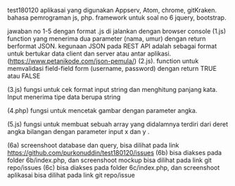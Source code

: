 test180120
aplikasai yang digunakan Appserv, Atom, chrome, gitKraken. bahasa pemrograman js, php. framework untuk soal no 6 jquery, bootstrap.

jawaban no 1-5 dengan format .js di jalankan dengan browser console 
(1.js) function yang menerima dua parameter (nama, umur) dengan return berformat JSON. 
       kegunaan JSON pada REST API adalah sebagai format untuk bertukar data client dan server atau antar aplikasi.   (https://www.petanikode.com/json-pemula/) 
 (2.js). function untuk memvalidasi field-field form (username, password) dengan return TRUE atau FALSE

(3.js) fungsi untuk cek format input string dan menghitung panjang kata. Input menerima tipe data berupa string 

(4.php) fungsi untuk mencetak gambar dengan parameter angka.

(5.js) fungsi untuk membuat sebuah array yang didalamnya terdiri dari deret angka bilangan dengan parameter input x dan y .

(6a) screenshoot database dan query, bisa dilihat pada link https://github.com/purkonuddin/test180120/issues 
(6b) bisa diakses pada folder 6b/index.php, dan screenshoot mockup bisa dilihat pada link git repo/issues
(6c) bisa diakses pada folder 6c/index.php, dan screenshoot aplikasai bisa dilihat pada link git repo/issue
